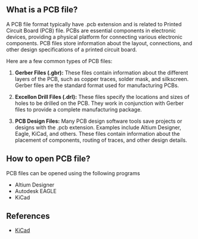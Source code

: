 ## What is a PCB file?

A PCB file format typically have .pcb extension and is related to Printed Circuit Board (PCB) file. PCBs are essential components in electronic devices, providing a physical platform for connecting various electronic components. PCB files store information about the layout, connections, and other design specifications of a printed circuit board.

Here are a few common types of PCB files:

1.  **Gerber Files (.gbr):** These files contain information about the different layers of the PCB, such as copper traces, solder mask, and silkscreen. Gerber files are the standard format used for manufacturing PCBs.
    
2.  **Excellon Drill Files (.drl):** These files specify the locations and sizes of holes to be drilled on the PCB. They work in conjunction with Gerber files to provide a complete manufacturing package.
    
3.  **PCB Design Files:** Many PCB design software tools save projects or designs with the .pcb extension. Examples include Altium Designer, Eagle, KiCad, and others. These files contain information about the placement of components, routing of traces, and other design details.

## How to open PCB file?

PCB files can be opened using the following programs

- Altium Designer
- Autodesk EAGLE
- KiCad

## References
* [KiCad](https://en.wikipedia.org/wiki/KiCad)

